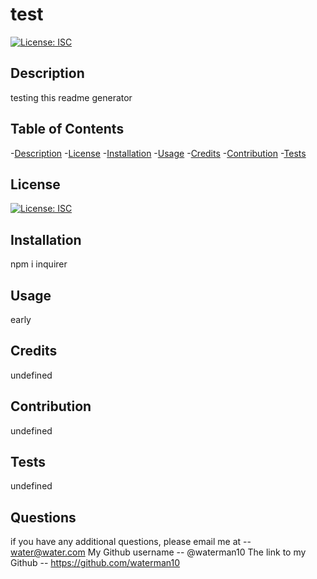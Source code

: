 # test
  
  [![License: ISC](https://img.shields.io/badge/License-ISC-blue.svg)](https://opensource.org/licenses/ISC)
  ## Description
  testing this readme generator
  ## Table of Contents
  -[Description](#description)
  -[License](#license)
  -[Installation](#installation)
  -[Usage](#usage)
  -[Credits](#credits)
  -[Contribution](#contribution)
  -[Tests](#tests)
  ## License
[![License: ISC](https://img.shields.io/badge/License-ISC-blue.svg)](https://opensource.org/licenses/ISC)
  ## Installation
npm i inquirer
  ## Usage
early
  ## Credits
undefined
  ## Contribution
undefined
  ## Tests
undefined

## Questions
if you have any additional questions, please email me at -- water@water.com
My Github username -- @waterman10
The link to my Github -- https://github.com/waterman10

